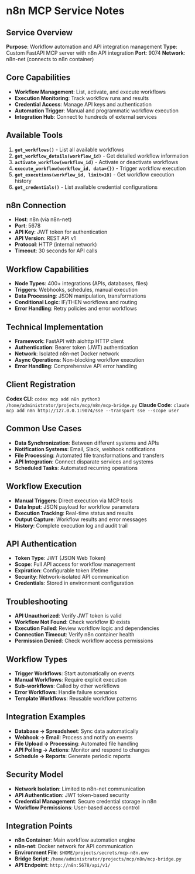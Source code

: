 # n8n MCP Service Notes

## Service Overview
**Purpose**: Workflow automation and API integration management
**Type**: Custom FastAPI MCP server with n8n API integration
**Port**: 9074
**Network**: n8n-net (connects to n8n container)

## Core Capabilities
- **Workflow Management**: List, activate, and execute workflows
- **Execution Monitoring**: Track workflow runs and results
- **Credential Access**: Manage API keys and authentication
- **Automation Trigger**: Manual and programmatic workflow execution
- **Integration Hub**: Connect to hundreds of external services

## Available Tools
1. **`get_workflows()`** - List all available workflows
2. **`get_workflow_details(workflow_id)`** - Get detailed workflow information
3. **`activate_workflow(workflow_id)`** - Activate or deactivate workflows
4. **`execute_workflow(workflow_id, data={})`** - Trigger workflow execution
5. **`get_executions(workflow_id, limit=10)`** - Get workflow execution history
6. **`get_credentials()`** - List available credential configurations

## n8n Connection
- **Host**: n8n (via n8n-net)
- **Port**: 5678
- **API Key**: JWT token for authentication
- **API Version**: REST API v1
- **Protocol**: HTTP (internal network)
- **Timeout**: 30 seconds for API calls

## Workflow Capabilities
- **Node Types**: 400+ integrations (APIs, databases, files)
- **Triggers**: Webhooks, schedules, manual execution
- **Data Processing**: JSON manipulation, transformations
- **Conditional Logic**: IF/THEN workflows and routing
- **Error Handling**: Retry policies and error workflows

## Technical Implementation
- **Framework**: FastAPI with aiohttp HTTP client
- **Authentication**: Bearer token (JWT) authentication
- **Network**: Isolated n8n-net Docker network
- **Async Operations**: Non-blocking workflow execution
- **Error Handling**: Comprehensive API error handling

## Client Registration
**Codex CLI**: `codex mcp add n8n python3 /home/administrator/projects/mcp/n8n/mcp-bridge.py`
**Claude Code**: `claude mcp add n8n http://127.0.0.1:9074/sse --transport sse --scope user`

## Common Use Cases
- **Data Synchronization**: Between different systems and APIs
- **Notification Systems**: Email, Slack, webhook notifications
- **File Processing**: Automated file transformations and transfers
- **API Integration**: Connect disparate services and systems
- **Scheduled Tasks**: Automated recurring operations

## Workflow Execution
- **Manual Triggers**: Direct execution via MCP tools
- **Data Input**: JSON payload for workflow parameters
- **Execution Tracking**: Real-time status and results
- **Output Capture**: Workflow results and error messages
- **History**: Complete execution log and audit trail

## API Authentication
- **Token Type**: JWT (JSON Web Token)
- **Scope**: Full API access for workflow management
- **Expiration**: Configurable token lifetime
- **Security**: Network-isolated API communication
- **Credentials**: Stored in environment configuration

## Troubleshooting
- **API Unauthorized**: Verify JWT token is valid
- **Workflow Not Found**: Check workflow ID exists
- **Execution Failed**: Review workflow logic and dependencies
- **Connection Timeout**: Verify n8n container health
- **Permission Denied**: Check workflow access permissions

## Workflow Types
- **Trigger Workflows**: Start automatically on events
- **Manual Workflows**: Require explicit execution
- **Sub-workflows**: Called by other workflows
- **Error Workflows**: Handle failure scenarios
- **Template Workflows**: Reusable workflow patterns

## Integration Examples
- **Database → Spreadsheet**: Sync data automatically
- **Webhook → Email**: Process and notify on events
- **File Upload → Processing**: Automated file handling
- **API Polling → Actions**: Monitor and respond to changes
- **Schedule → Reports**: Generate periodic reports

## Security Model
- **Network Isolation**: Limited to n8n-net communication
- **API Authentication**: JWT token-based security
- **Credential Management**: Secure credential storage in n8n
- **Workflow Permissions**: User-based access control

## Integration Points
- **n8n Container**: Main workflow automation engine
- **n8n-net**: Docker network for API communication
- **Environment File**: `$HOME/projects/secrets/mcp-n8n.env`
- **Bridge Script**: `/home/administrator/projects/mcp/n8n/mcp-bridge.py`
- **API Endpoint**: `http://n8n:5678/api/v1/`